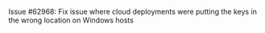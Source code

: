 Issue #62968: Fix issue where cloud deployments were putting the keys in the wrong location on Windows hosts
